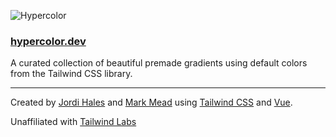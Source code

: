 ![Hypercolor](https://hypercolor.dev/social.png)

### [hypercolor.dev](https://hypercolor.dev/)

A curated collection of beautiful premade gradients using default colors from the Tailwind CSS library.

---

Created by [Jordi Hales](https://twitter.com/consolelogjordi) and [Mark Mead](https://twitter.com/itsmarkmead) using [Tailwind CSS](https://tailwindcss.com/) and [Vue](https://vuejs.org/).

Unaffiliated with [Tailwind Labs](https://twitter.com/tailwindlabs)
